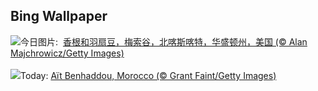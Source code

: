 ## Bing Wallpaper
![](https://www.bing.com/th?id=OHR.MethowWildflowers_ZH-CN8926661958_UHD.jpg&w=1000)今日图片: &nbsp;[香根和羽扇豆，梅索谷，北喀斯喀特，华盛顿州，美国 (© Alan Majchrowicz/Getty Images)](https://www.bing.com/th?id=OHR.MethowWildflowers_ZH-CN8926661958_UHD.jpg)
<br><br/>
![](https://www.bing.com/th?id=OHR.MoroccoBenhaddou_EN-US4848616753_UHD.jpg&w=1000)Today: [Aït Benhaddou, Morocco (© Grant Faint/Getty Images)](https://www.bing.com/th?id=OHR.MoroccoBenhaddou_EN-US4848616753_UHD.jpg)
<br><br/>
